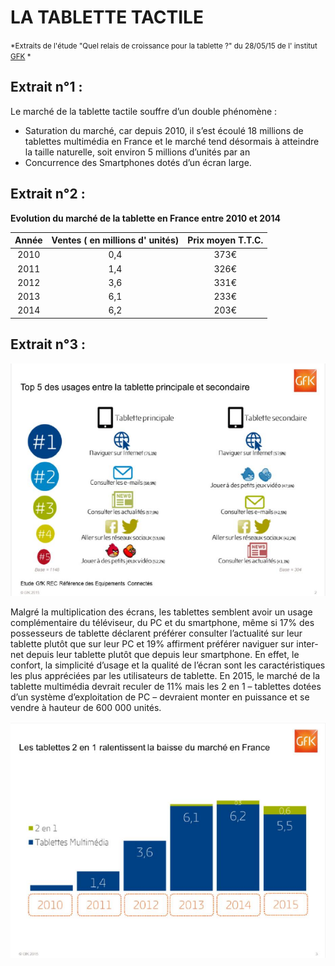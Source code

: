 # LA TABLETTE TACTILE

<small> *Extraits de l'étude "Quel relais de croissance pour la tablette ?" du 28/05/15 de l' institut [GFK](http://www.gfk.com/fr) *</small>

## Extrait n°1 : 

Le marché de la tablette tactile souffre d’un double phénomène :

- Saturation du marché, car depuis 2010, il s’est écoulé 18 millions de tablettes multimédia en France et le marché tend désormais à atteindre la taille naturelle, soit environ 5 millions d’unités par an
- Concurrence des Smartphones dotés d’un écran large.

## Extrait n°2 : 

**Evolution du marché de la tablette en France entre 2010 et 2014**

|Année | Ventes ( en millions d' unités) |Prix moyen T.T.C.|
|:----:|:-------------------------------:|:---------------:|
| 2010 |  0,4                            |373€             |
| 2011 |  1,4                            |326€             |
| 2012 |  3,6                            |331€             |
| 2013 |  6,1                            |233€             |
| 2014 |  6,2                            |203€             |

## Extrait n°3 :

![graphique](graphique.png)

Malgré la multiplication des écrans, les tablettes semblent avoir un usage
complémentaire du téléviseur, du PC et du smartphone, même si 17% des
possesseurs de tablette déclarent préférer consulter l’actualité sur leur
tablette plutôt que sur leur PC et 19% affirment préférer naviguer sur inter-
net depuis leur tablette plutôt que depuis leur smartphone.
En effet, le confort, la simplicité d’usage et la qualité de l’écran sont les
caractéristiques les plus appréciées par les utilisateurs de tablette.
En 2015, le marché de la tablette multimédia devrait reculer de 11% mais
les 2 en 1 – tablettes dotées d’un système d’exploitation de PC – devraient
monter en puissance et se vendre à hauteur de 600 000 unités.

![graphique2](graphique2.png)